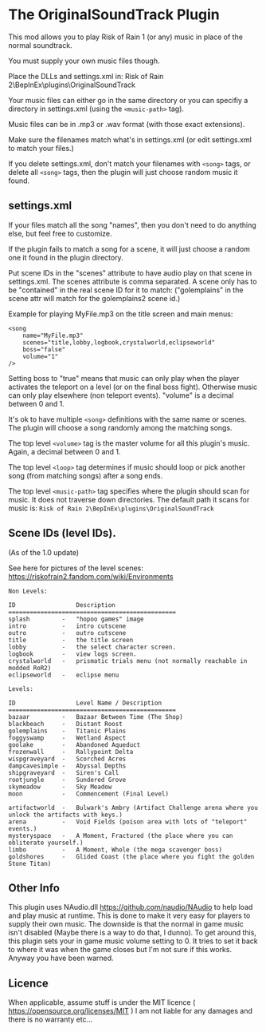 # The OriginalSoundTrack Plugin

This mod allows you to play Risk of Rain 1 (or any) music in place of the normal soundtrack.

You must supply your own music files though.

Place the DLLs and settings.xml in:
Risk of Rain 2\BepInEx\plugins\OriginalSoundTrack

Your music files can either go in the same directory or you can specifiy a directory
in settings.xml (using the `<music-path>` tag).

Music files can be in .mp3 or .wav format (with those exact extensions).

Make sure the filenames match what's in settings.xml (or edit settings.xml to match your files.)

If you delete settings.xml, don't match your filenames with `<song>` tags, or delete all `<song>` tags, then the
plugin will just choose random music it found.

## settings.xml

If your files match all the song "names", then you don't need to do anything else, but feel free to customize.

If the plugin fails to match a song for a scene, it will just choose a random one it found in the plugin directory.

Put scene IDs in the "scenes" attribute to have audio play on that scene in settings.xml.
The scenes attribute is comma separated. A scene only has to be "contained" in the real scene ID for it to match:
("golemplains" in the scene attr will match for the golemplains2 scene id.)

Example for playing MyFile.mp3 on the title screen and main menus:
```
<song
    name="MyFile.mp3"
    scenes="title,lobby,logbook,crystalworld,eclipseworld"
    boss="false"
    volume="1"
/>
```

Setting boss to "true" means that music can only play when the player activates the teleport on a level (or on the final boss fight).
Otherwise music can only play elsewhere (non teleport events).
"volume" is a decimal between 0 and 1.

It's ok to have multiple `<song>` definitions with the same name or scenes. The plugin will choose a song randomly
among the matching songs.

The top level `<volume>` tag is the master volume for all this plugin's music. Again, a decimal between 0 and 1.

The top level `<loop>` tag determines if music should loop or pick another song (from matching songs) after a song ends.

The top level `<music-path>` tag specifies where the plugin should scan for music. It does not traverse down directories.
The default path it scans for music is: `Risk of Rain 2\BepInEx\plugins\OriginalSoundTrack`

## Scene IDs (level IDs).

(As of the 1.0 update)

See here for pictures of the level scenes:
https://riskofrain2.fandom.com/wiki/Environments

```
Non Levels:

ID                 Description
===============================================
splash         -   "hopoo games" image
intro          -   intro cutscene
outro          -   outro cutscene
title          -   the title screen
lobby          -   the select character screen.
logbook        -   view logs screen.
crystalworld   -   prismatic trials menu (not normally reachable in modded RoR2)
eclipseworld   -   eclipse menu

Levels:

ID                 Level Name / Description
===============================================
bazaar         -   Bazaar Between Time (The Shop)
blackbeach     -   Distant Roost
golemplains    -   Titanic Plains
foggyswamp     -   Wetland Aspect
goolake        -   Abandoned Aqueduct
frozenwall     -   Rallypoint Delta
wispgraveyard  -   Scorched Acres
dampcavesimple -   Abyssal Depths
shipgraveyard  -   Siren's Call
rootjungle     -   Sundered Grove
skymeadow      -   Sky Meadow
moon           -   Commencement (Final Level)

artifactworld  -   Bulwark's Ambry (Artifact Challenge arena where you unlock the artifacts with keys.)
arena          -   Void Fields (poison area with lots of "teleport" events.)
mysteryspace   -   A Moment, Fractured (the place where you can obliterate yourself.)
limbo          -   A Moment, Whole (the mega scavenger boss)
goldshores     -   Glided Coast (the place where you fight the golden Stone Titan)
```

## Other Info

This plugin uses NAudio.dll https://github.com/naudio/NAudio to help load and play music at runtime.
This is done to make it very easy for players to supply their own music. The downside is that the normal in game
music isn't disabled (Maybe there is a way to do that, I dunno). To get around this, this plugin sets your in game
music volume setting to 0. It tries to set it back to where it was when the game closes but I'm not sure if this works.
Anyway you have been warned.

## Licence

When applicable, assume stuff is under the MIT licence ( https://opensource.org/licenses/MIT )
I am not liable for any damages and there is no warranty etc...
